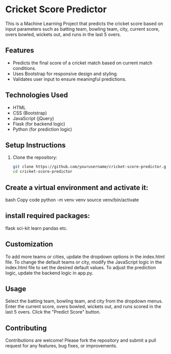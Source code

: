 # Cricket Score Predictor

This is a Machine Learning Project that predicts the cricket score based on input parameters such as batting team, bowling team, city, current score, overs bowled, wickets out, and runs in the last 5 overs.

## Features

- Predicts the final score of a cricket match based on current match conditions.
- Uses Bootstrap for responsive design and styling.
- Validates user input to ensure meaningful predictions.

## Technologies Used

- HTML
- CSS (Bootstrap)
- JavaScript (jQuery)
- Flask (for backend logic)
- Python (for prediction logic)

## Setup Instructions

1. Clone the repository:

   ```bash
   git clone https://github.com/yourusername/cricket-score-predictor.git
   cd cricket-score-predictor

## Create a virtual environment and activate it:

bash
Copy code
python -m venv venv
source venv/bin/activate

## install required packages:
flask
sci-kit learn
pandas
etc.

## Customization
To add more teams or cities, update the dropdown options in the index.html file.
To change the default teams or city, modify the JavaScript logic in the index.html file to set the desired default values.
To adjust the prediction logic, update the backend logic in app.py.


## Usage
Select the batting team, bowling team, and city from the dropdown menus.
Enter the current score, overs bowled, wickets out, and runs scored in the last 5 overs.
Click the "Predict Score" button.

## Contributing
Contributions are welcome! Please fork the repository and submit a pull request for any features, bug fixes, or improvements.
